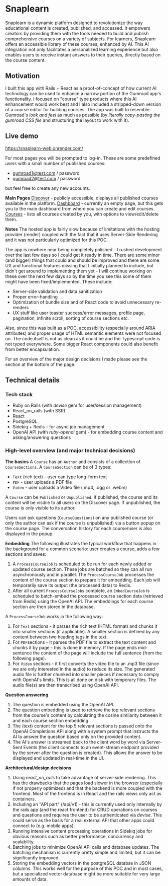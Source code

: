 # Snaplearn
Snaplearn is a dynamic platform designed to revolutionize the way educational content is created, published, and accessed. It empowers creators by providing them with the tools needed to build and publish comprehensive courses on a variety of subjects. For learners, Snaplearn offers an accessible library of these courses, enhanced by AI. This AI integration not only facilitates a personalized learning experience but also enables users to receive instant answers to their queries, directly based on the course content.

## Motivation
I built this app with Rails + React as a proof-of-concept of how current AI technology can be used to enhance a narrow portion of the Gumroad app's functionality. I focused on "course" type products where this AI enhancement would work best and I also included a stripped-down version of a course editor for building courses. The app was built to resemble Gumroad's *look and feel* as much as possible (by *literally copy-pasting the gumroad CSS file* and structuring the layout to work with it).

## Live demo
https://snaplearn-web.onrender.com/

For most pages you will be prompted to log-in. These are some predefined users with a small number of published courses:

 - gumroad1@test.com / password
 - gumroad2@test.com / password

but feel free to create any new accounts.

**Main Pages**
[Discover](https://snaplearn-web.onrender.com/discover) - publicly accessible, displays all published courses available in the platform.
[Dashboard](https://snaplearn-web.onrender.com/dashboard) - currently an empty page, but this gets you to the main dashboard from where you can create and edit courses.
[Courses](https://snaplearn-web.onrender.com/courses) - lists all courses created by you, with options to view/edit/delete them.

**Notes**
The hosted app is fairly slow because of limitations with the hosting provider (render) coupled with the fact that it uses Server-Side Rendering and it was not particularly optimized for this POC.

The app is nowhere near being completely polished - I rushed development over the last few days so I could get it ready in time. There are some minor (and bigger) things that could and should be improved and there are some UX and functional features missing that I initially planned to include, but didn't get around to implementing them yet - I will continue working on these over the next few days so by the time you see this some of them might have been fixed/implemented. These include:

 - Server-side validation and data sanitization
 - Proper error-handling
 - Optimization of bundle size and of React code to avoid unnecessary re-renders
 - UX stuff like user toaster success/error messages, profile page, pagination, infinite scroll, sorting of course sections etc.

Also, since this was built as a POC, accessibility (especially around ARIA attributes) and proper usage of HTML semantic elements were not focused on. The code itself is not as clean as it could be and the Typescript code is not typed everywhere. Some bigger React components could also benefit from better encapsulation.

For an overview of the major design decisions I made please see the section at the bottom of the page.

## Technical details

### Tech stack
 - Ruby on Rails (with *devise* gem for user/session management)
 - React_on_rails (with SSR)
 - React
 - PostgreSQL
 - Sidekiq + Redis - for async job management
 - OpenAI API (with *ruby-openai* gem) - for embedding course content and asking/answering questions

### High-level overview (and major technical decisions)
**The basics**
A `Course` has an `Author` and consists of a collection of `CourseSections`. A `CourseSection` can be of 3 types: 

 - `Text` (rich text) - user can type long-form text
 - `PDF` - user uploads a PDF file
 - `Video` - user uploads a Video file (.mp4, .ogg or .webm)

A `Course` can be `Published` or `Unpublished`. If published, the course and its content will be visible to all users on the Discover page. If unpublished, the course is only visible to its author.

Users can ask questions (`CourseQuestions`) on any published course (or only the author can ask if the course is unpublished) via a button popup on the course page. The conversation history for each course/user is also displayed in the popup.


**Embedding**
The following illustrates the typical workflow that happens in the background for a common scenario: user creates a course, adds a few sections and saves:

 1. A `ProcessCourseJob` is scheduled to be run for each newly added or updated course section. These jobs are batched so they can all run asynchronously and in parallel. The `ProcessCourseJob` processes the content of the course section to prepare it for embedding. Each job will temporarily save its output (the processed data) to Redis.
 2. After all current `ProcessCourseJobs` complete, an `EmbedCourseJob` is scheduled to batch-embed the processed course section data (retrieved from Redis) using the OpenAI API. The embeddings for each course section are then stored in the database.

A `ProcessCourseJob` works in the following way:

 1. For `Text` sections - it parses the rich text (HTML format) and chunks it into smaller sections (if applicable). A smaller section is defined by any content between two heading tags in the text.
 2. For `PDF`sections - it parses the PDF file to extract the text content and chunks it by page - this is done in memory. If the page ends mid-sentence the content of the page will include the full sentence  (from the following page).
 3. For `Video` sections - it first converts the video file to an .mp3 file (since we are only interested in the audio) to reduce its size. The generated audio file is further chunked into smaller pieces if necessary to comply with OpenAI's limits. This is all done on disk with temporary files. The audio file(s) are then transcribed using OpenAI API.

**Question answering**
 1. The question is embedded using the OpenAI API.
 2. The question embedding is used to retrieve the top relevant sections from the course's content by calculating the cosine similarity between it and each course section embedding.
 3. The (text) content for the top 5 relevant sections is passed onto the OpenAI Completions API along with a system prompt that instructs the AI to answer the question based only on the provided  content.
 4. The AI's answer is streamed back to the client word by word via Server-Sent Events (the client connects to an event-stream endpoint provided by the server after the question is created). This allows the answer to be displayed and updated in real-time in the UI.
 
**Architectural/design decisions**

 1. Using *react_on_rails* to take advantage of server-side rendering. This has the drawbacks that the pages load slower in the browser (especially if not properly optimized) and that the backend is more coupled with the frontend. Most of the frontend is in React and the rails views only act as containers.
 2. Including an "API part" (/api/v1) - this is currently used only internally by the rails app (and the react frontend) for CRUD operations on courses and questions and requires the user to be authenticated via *devise*. This could serve as the basis for a real external API that other apps could connect to (e.g. mobile apps).
 3. Running intensive content processing operations in Sidekiq jobs for obvious reasons such as better performance, concurrency and scalability. 
 4. Batching jobs to minimize OpenAI API calls and database updates. The batching mechanism is currently pretty simple and limited, but it can be significantly improved.
 5. Storing the embedding vectors in the postgreSQL databse in JSON columns. This works well for the purpose of this POC and in most cases, but a specialized vector database might be more suitable for very large amounts of data.

